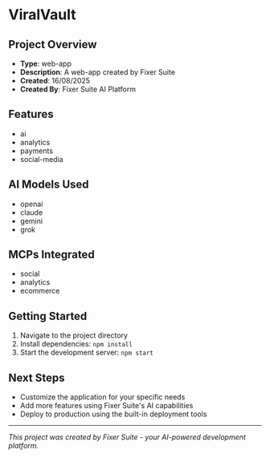 # ViralVault

## Project Overview
- **Type**: web-app
- **Description**: A web-app created by Fixer Suite
- **Created**: 16/08/2025
- **Created By**: Fixer Suite AI Platform

## Features
- ai
- analytics
- payments
- social-media

## AI Models Used
- openai
- claude
- gemini
- grok

## MCPs Integrated
- social
- analytics
- ecommerce

## Getting Started
1. Navigate to the project directory
2. Install dependencies: `npm install`
3. Start the development server: `npm start`

## Next Steps
- Customize the application for your specific needs
- Add more features using Fixer Suite's AI capabilities
- Deploy to production using the built-in deployment tools

---
*This project was created by Fixer Suite - your AI-powered development platform.*